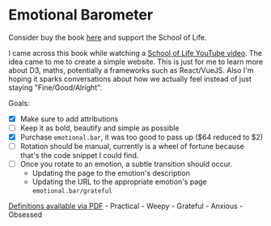 # Emotional Barometer

Consider buy the book [here](https://www.theschooloflife.com/shop/emotional-barometer/) and support the School of Life.

I came across this book while watching a [School of Life YouTube video](https://www.youtube.com/channel/UC7IcJI8PUf5Z3zKxnZvTBog). The idea came to me to create a simple website. This is just for me to learn more about D3, maths, potentially a frameworks such as React/VueJS. Also I'm hoping it sparks conversations about how we actually feel instead of just staying "Fine/Good/Alright".

Goals:
- [x] Make sure to add attributions
- [ ] Keep it as bold, beautify and simple as possible
- [x] Purchase `emotional.bar`, it was too good to pass up ($64 reduced to $2)
- [ ] Rotation should be manual, currently is a wheel of fortune because that's the code snippet I could find.
- [ ] Once you rotate to an emotion, a subtle transition should occur.
    * Updating the page to the emotion's description
    * Updating the URL to the appropriate emotion's page `emotional.bar/grateful`


[Definitions available via PDF](https://www.theschooloflife.com/assets/Emotional-Barometer.pdf)
    - Practical
    - Weepy
    - Grateful
    - Anxious
    - Obsessed